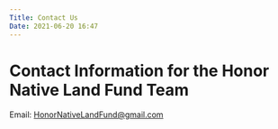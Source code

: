 ```yaml
---
Title: Contact Us
Date: 2021-06-20 16:47
---
```


Contact Information for the Honor Native Land Fund Team
========

Email: <HonorNativeLandFund@gmail.com>
